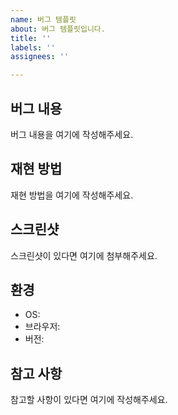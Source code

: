 ```yaml
---
name: 버그 템플릿
about: 버그 템플릿입니다.
title: ''
labels: ''
assignees: ''

---
```


## 버그 내용

버그 내용을 여기에 작성해주세요.

## 재현 방법

재현 방법을 여기에 작성해주세요.

## 스크린샷

스크린샷이 있다면 여기에 첨부해주세요.

## 환경

- OS:
- 브라우저:
- 버전:

## 참고 사항

참고할 사항이 있다면 여기에 작성해주세요.
